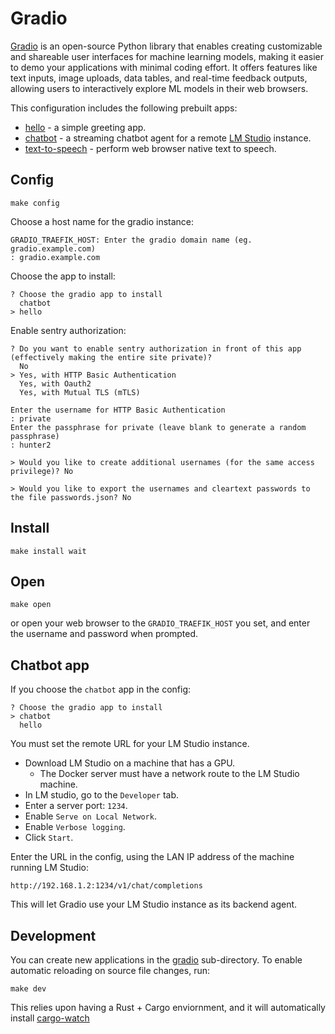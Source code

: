 # Gradio

[Gradio](https://www.gradio.app/) is an open-source Python library
that enables creating customizable and shareable user interfaces for
machine learning models, making it easier to demo your applications
with minimal coding effort. It offers features like text inputs, image
uploads, data tables, and real-time feedback outputs, allowing users
to interactively explore ML models in their web browsers.

This configuration includes the following prebuilt apps:

 * [hello](gradio/hello) - a simple greeting app.
 * [chatbot](gradio/chatbot) - a streaming chatbot agent for a remote
   [LM Studio](https://lmstudio.ai/) instance.
 * [text-to-speech](gradio/text-to-speech) - perform web browser
   native text to speech.

## Config

```
make config
```

Choose a host name for the gradio instance:

```stdout
GRADIO_TRAEFIK_HOST: Enter the gradio domain name (eg. gradio.example.com)
: gradio.example.com
```

Choose the app to install:

```
? Choose the gradio app to install
  chatbot
> hello
```

Enable sentry authorization:

```
? Do you want to enable sentry authorization in front of this app (effectively making the entire site private)?  
  No
> Yes, with HTTP Basic Authentication
  Yes, with Oauth2
  Yes, with Mutual TLS (mTLS)
  
Enter the username for HTTP Basic Authentication
: private
Enter the passphrase for private (leave blank to generate a random passphrase)
: hunter2

> Would you like to create additional usernames (for the same access privilege)? No

> Would you like to export the usernames and cleartext passwords to the file passwords.json? No
```

## Install

```
make install wait
```

## Open

```
make open
```

or open your web browser to the `GRADIO_TRAEFIK_HOST` you set, and
enter the username and password when prompted.

## Chatbot app

If you choose the `chatbot` app in the config:

```
? Choose the gradio app to install  
> chatbot
  hello
```

You must set the remote URL for your LM Studio instance.

 * Download LM Studio on a machine that has a GPU.
   * The Docker server must have a network route to the LM Studio
     machine.
 * In LM studio, go to the `Developer` tab.
 * Enter a server port: `1234`.
 * Enable `Serve on Local Network`.
 * Enable `Verbose logging`.
 * Click `Start`.

Enter the URL in the config, using the LAN IP address of the machine
running LM Studio:

```
http://192.168.1.2:1234/v1/chat/completions
```

This will let Gradio use your LM Studio instance as its backend agent.

## Development

You can create new applications in the [gradio](./gradio)
sub-directory. To enable automatic reloading on source file changes, run:

```
make dev
```

This relies upon having a Rust + Cargo enviornment, and it will
automatically install
[cargo-watch](https://github.com/watchexec/cargo-watch)
